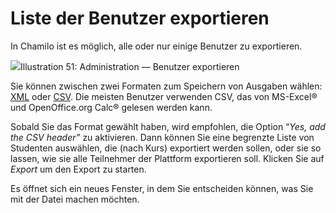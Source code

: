 
# Liste der Benutzer exportieren

In Chamilo ist es möglich, alle oder nur einige Benutzer zu exportieren.

![](../../.gitbook/assets/exporterliste_-utilisateurs%20%283%29.png)Illustration 51: Administration — Benutzer exportieren

Sie können zwischen zwei Formaten zum Speichern von Ausgaben wählen: [XML](http://fr.wikipedia.org/wiki/Extensible_Markup_Language) oder [CSV](http://fr.wikipedia.org/wiki/Comma-separated_values). Die meisten Benutzer verwenden CSV, das von MS-Excel® und OpenOffice.org Calc® gelesen werden kann.

Sobald Sie das Format gewählt haben, wird empfohlen, die Option “_Yes, add the CSV header”_ zu aktivieren. Dann können Sie eine begrenzte Liste von Studenten auswählen, die \(nach Kurs\) exportiert werden sollen, oder sie so lassen, wie sie alle Teilnehmer der Plattform exportieren soll. Klicken Sie auf _Export_ um den Export zu starten.

Es öffnet sich ein neues Fenster, in dem Sie entscheiden können, was Sie mit der Datei machen möchten.